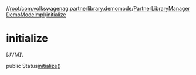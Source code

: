 //[root](../../../index.md)/[com.volkswagenag.partnerlibrary.demomode](../index.md)/[PartnerLibraryManagerDemoModeImpl](index.md)/[initialize](initialize.md)

# initialize

[JVM]\

public Status[initialize](initialize.md)()
